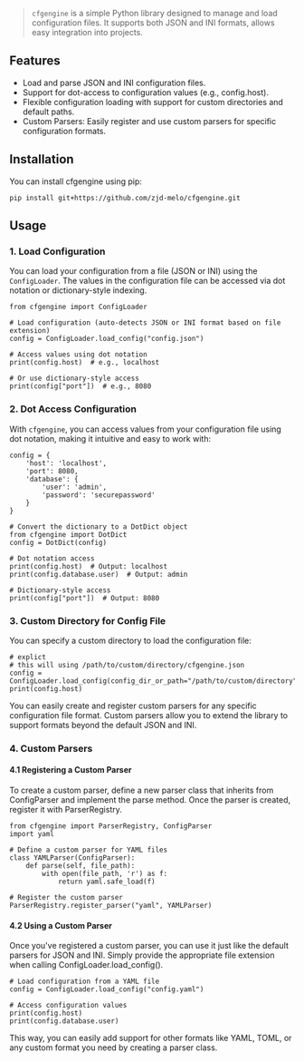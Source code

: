 > `cfgengine` is a simple Python library designed to manage and load configuration files. It supports both JSON and INI formats, allows easy integration into projects.

## Features
- Load and parse JSON and INI configuration files.
- Support for dot-access to configuration values (e.g., config.host).
- Flexible configuration loading with support for custom directories and default paths.
- Custom Parsers: Easily register and use custom parsers for specific configuration formats.

## Installation
You can install cfgengine using pip:

`pip install git+https://github.com/zjd-melo/cfgengine.git`

## Usage
### 1. Load Configuration
You can load your configuration from a file (JSON or INI) using the `ConfigLoader`. The values in the configuration file can be accessed via dot notation or dictionary-style indexing.

```
from cfgengine import ConfigLoader

# Load configuration (auto-detects JSON or INI format based on file extension)
config = ConfigLoader.load_config("config.json")

# Access values using dot notation
print(config.host)  # e.g., localhost

# Or use dictionary-style access
print(config["port"])  # e.g., 8080
```

### 2. Dot Access Configuration
With `cfgengine`, you can access values from your configuration file using dot notation, making it intuitive and easy to work with:

```
config = {
    'host': 'localhost',
    'port': 8080,
    'database': {
        'user': 'admin',
        'password': 'securepassword'
    }
}

# Convert the dictionary to a DotDict object
from cfgengine import DotDict
config = DotDict(config)

# Dot notation access
print(config.host)  # Output: localhost
print(config.database.user)  # Output: admin

# Dictionary-style access
print(config["port"])  # Output: 8080
```

### 3. Custom Directory for Config File
You can specify a custom directory to load the configuration file:

```
# explict 
# this will using /path/to/custom/directory/cfgengine.json
config = ConfigLoader.load_config(config_dir_or_path="/path/to/custom/directory")
print(config.host)
```

You can easily create and register custom parsers for any specific configuration file format. Custom parsers allow you to extend the library to support formats beyond the default JSON and INI.

### 4. Custom Parsers

#### 4.1 Registering a Custom Parser
To create a custom parser, define a new parser class that inherits from ConfigParser and implement the parse method. Once the parser is created, register it with ParserRegistry.

```
from cfgengine import ParserRegistry, ConfigParser
import yaml

# Define a custom parser for YAML files
class YAMLParser(ConfigParser):
    def parse(self, file_path):
        with open(file_path, 'r') as f:
            return yaml.safe_load(f)

# Register the custom parser
ParserRegistry.register_parser("yaml", YAMLParser)
```

#### 4.2 Using a Custom Parser
Once you've registered a custom parser, you can use it just like the default parsers for JSON and INI. Simply provide the appropriate file extension when calling ConfigLoader.load_config().
```
# Load configuration from a YAML file
config = ConfigLoader.load_config("config.yaml")

# Access configuration values
print(config.host)
print(config.database.user)
```
This way, you can easily add support for other formats like YAML, TOML, or any custom format you need by creating a parser class.
